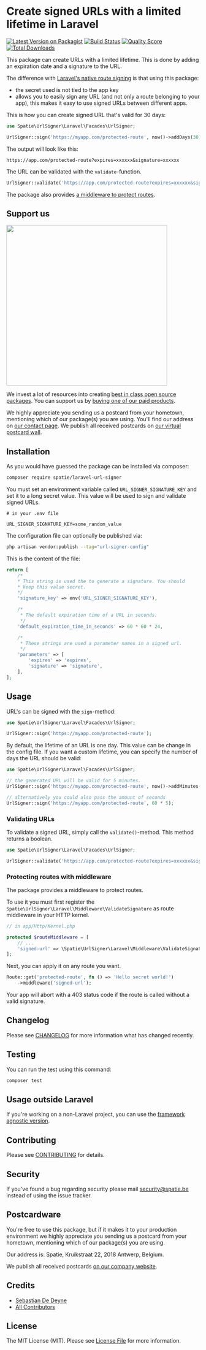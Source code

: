 # Create signed URLs with a limited lifetime in Laravel

[![Latest Version on Packagist](https://img.shields.io/packagist/v/spatie/laravel-url-signer.svg?style=flat-square)](https://packagist.org/packages/spatie/laravel-url-signer)
[![Build Status](https://img.shields.io/travis/spatie/laravel-url-signer.svg?style=flat-square)](https://travis-ci.org/spatie/laravel-url-signer)
[![Quality Score](https://img.shields.io/scrutinizer/g/spatie/laravel-url-signer.svg?style=flat-square)](https://scrutinizer-ci.com/g/spatie/laravel-url-signer)
[![Total Downloads](https://img.shields.io/packagist/dt/spatie/laravel-url-signer.svg?style=flat-square)](https://packagist.org/packages/spatie/laravel-url-signer)

This package can create URLs with a limited lifetime. This is done by adding an expiration date and a signature to the URL.

The difference with [Laravel's native route signing](https://laravel.com/docs/master/urls#signed-urls) is that using this package:

- the secret used is not tied to the app key
- allows you to easily sign any URL (and not only a route belonging to your app), this makes it easy to use signed URLs between different apps.

This is how you can create signed URL that's valid for 30 days:

```php
use Spatie\UrlSigner\Laravel\Facades\UrlSigner;

UrlSigner::sign('https://myapp.com/protected-route', now()->addDays(30);
```

The output will look like this:

```
https://app.com/protected-route?expires=xxxxxx&signature=xxxxxx
```

The URL can be validated with the `validate`-function.

```php
UrlSigner::validate('https://app.com/protected-route?expires=xxxxxx&signature=xxxxxx');
```

The package also provides [a middleware to protect routes](https://github.com/spatie/laravel-url-signer#protecting-routes-with-middleware).

## Support us

[<img src="https://github-ads.s3.eu-central-1.amazonaws.com/laravel-url-signer.jpg?t=1" width="419px" />](https://spatie.be/github-ad-click/laravel-url-signer)

We invest a lot of resources into creating [best in class open source packages](https://spatie.be/open-source). You can support us by [buying one of our paid products](https://spatie.be/open-source/support-us).

We highly appreciate you sending us a postcard from your hometown, mentioning which of our package(s) you are using. You'll find our address on [our contact page](https://spatie.be/about-us). We publish all received postcards on [our virtual postcard wall](https://spatie.be/open-source/postcards).

## Installation

As you would have guessed the package can be installed via composer:

```bash
composer require spatie/laravel-url-signer
```

You must set an environment variable called `URL_SIGNER_SIGNATURE_KEY` and set it to a long secret value. This value will be used to sign and validate signed URLs.

```
# in your .env file

URL_SIGNER_SIGNATURE_KEY=some_random_value
```

The configuration file can optionally be published via:

```bash
php artisan vendor:publish --tag="url-signer-config"
```

This is the content of the file:

```php
return [
    /*
    * This string is used the to generate a signature. You should
    * keep this value secret.
    */
    'signature_key' => env('URL_SIGNER_SIGNATURE_KEY'),

    /*
     * The default expiration time of a URL in seconds.
     */
    'default_expiration_time_in_seconds' => 60 * 60 * 24,

    /*
     * These strings are used a parameter names in a signed url.
     */
    'parameters' => [
        'expires' => 'expires',
        'signature' => 'signature',
    ],
];
```
## Usage

URL's can be signed with the `sign`-method:

```php
use Spatie\UrlSigner\Laravel\Facades\UrlSigner;

UrlSigner::sign('https://myapp.com/protected-route');
```

By default, the lifetime of an URL is one day. This value can be change in the config file.
If you want a custom lifetime, you can specify the number of days the URL should be valid:

```php
use Spatie\UrlSigner\Laravel\Facades\UrlSigner;

// the generated URL will be valid for 5 minutes.
UrlSigner::sign('https://myapp.com/protected-route', now()->addMinutes(5));

// alternatively you could also pass the amount of seconds
UrlSigner::sign('https://myapp.com/protected-route', 60 * 5);
```

### Validating URLs

To validate a signed URL, simply call the `validate()`-method. This method returns a boolean.

```php
use Spatie\UrlSigner\Laravel\Facades\UrlSigner;

UrlSigner::validate('https://app.com/protected-route?expires=xxxxxx&signature=xxxxxx');
```

### Protecting routes with middleware

The package provides a middleware to protect routes.

To use it you must first register the `Spatie\UrlSigner\Laravel\Middleware\ValidateSignature` as route middleware in your HTTP kernel.

```php
// in app/Http/Kernel.php

protected $routeMiddleware = [
    // ...
    'signed-url' => \Spatie\UrlSigner\Laravel\Middleware\ValidateSignature::class,
];
```

Next, you can apply it on any route you want.

```php
Route::get('protected-route', fn () => 'Hello secret world!')
    ->middleware('signed-url');
```

Your app will abort with a 403 status code if the route is called without a valid signature.

## Changelog

Please see [CHANGELOG](CHANGELOG.md) for more information what has changed recently.

## Testing

You can run the test using this command:

```bash
composer test
```

## Usage outside Laravel

If you're working on a non-Laravel project, you can use the [framework agnostic version](https://github.com/spatie/url-signer).

## Contributing

Please see [CONTRIBUTING](https://github.com/spatie/.github/blob/main/CONTRIBUTING.md) for details.

## Security

If you've found a bug regarding security please mail [security@spatie.be](mailto:security@spatie.be) instead of using the issue tracker.

## Postcardware

You're free to use this package, but if it makes it to your production environment we highly appreciate you sending us a postcard from your hometown, mentioning which of our package(s) you are using.

Our address is: Spatie, Kruikstraat 22, 2018 Antwerp, Belgium.

We publish all received postcards [on our company website](https://spatie.be/en/opensource/postcards).

## Credits

- [Sebastian De Deyne](https://github.com/sebastiandedeyne)
- [All Contributors](../../contributors)

## License

The MIT License (MIT). Please see [License File](LICENSE.md) for more information.

